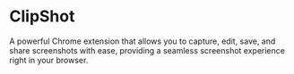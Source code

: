 # ClipShot
A powerful Chrome extension that allows you to capture, edit, save, and share screenshots with ease, providing a seamless screenshot experience right in your browser.
